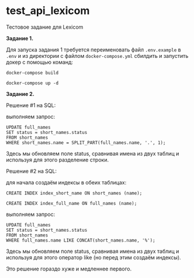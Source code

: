# test_api_lexicom
Тестовое задание для Lexicom

**Задание 1.**

Для запуска задания 1 требуется переименовать файл `.env.example` в `.env` 
и из директории с файлом `docker-compose.yml` сбилдить и запустить докер с помощью команд:


```docker-compose build```

```docker-compose up -d```

**Задание 2.**

Решение #1 на SQL:

выполняем запрос:


```
UPDATE full_names
SET status = short_names.status
FROM short_names
WHERE short_names.name = SPLIT_PART(full_names.name, '.', 1);
```

Здесь мы обновляем поле status, сравнивая имена из двух таблиц и используя для этого разделение строки.



Решение #2 на SQL:

для начала создаём индексы в обеих таблицах:

```CREATE INDEX index_short_name ON short_names (name);```

```CREATE INDEX index_full_name ON full_names (name);```

выполняем запрос:

```
UPDATE full_names
SET status = short_names.status
FROM short_names
WHERE full_names.name LIKE CONCAT(short_names.name, '%');
```

Здесь мы обновляем поле status, сравнивая имена из двух таблиц и используя для этого оператор like (но перед этим создаём индексы).

Это решение гораздо хуже и медленнее первого.

